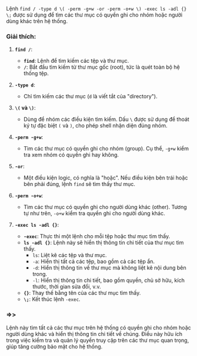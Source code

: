 Lệnh `find / -type d \( -perm -g+w -or -perm -o+w \) -exec ls -adl {} \;` được sử dụng để tìm các thư mục có quyền ghi cho nhóm hoặc người dùng khác trên hệ thống. 

### Giải thích:

1. **`find /`**:
   - **`find`**: Lệnh để tìm kiếm các tệp và thư mục.
   - **`/`**: Bắt đầu tìm kiếm từ thư mục gốc (root), tức là quét toàn bộ hệ thống tệp.

2. **`-type d`**:
   - Chỉ tìm kiếm các thư mục (`d` là viết tắt của "directory").

3. **`\(` và `\)`**:
   - Dùng để nhóm các điều kiện tìm kiếm. Dấu `\` được sử dụng để thoát ký tự đặc biệt `(` và `)`, cho phép shell nhận diện đúng nhóm.

4. **`-perm -g+w`**:
   - Tìm các thư mục có quyền ghi cho nhóm (group). Cụ thể, `-g+w` kiểm tra xem nhóm có quyền ghi hay không.

5. **`-or`**:
   - Một điều kiện logic, có nghĩa là "hoặc". Nếu điều kiện bên trái hoặc bên phải đúng, lệnh `find` sẽ tìm thấy thư mục.

6. **`-perm -o+w`**:
   - Tìm các thư mục có quyền ghi cho người dùng khác (other). Tương tự như trên, `-o+w` kiểm tra quyền ghi cho người dùng khác.

7. **`-exec ls -adl {}`**:
   - **`-exec`**: Thực thi một lệnh cho mỗi tệp hoặc thư mục tìm thấy.
   - **`ls -adl {}`**: Lệnh này sẽ hiển thị thông tin chi tiết của thư mục tìm thấy.
     - `ls`: Liệt kê các tệp và thư mục.
     - `-a`: Hiển thị tất cả các tệp, bao gồm cả các tệp ẩn.
     - `-d`: Hiển thị thông tin về thư mục mà không liệt kê nội dung bên trong.
     - `-l`: Hiển thị thông tin chi tiết, bao gồm quyền, chủ sở hữu, kích thước, thời gian sửa đổi, v.v.
   - **`{}`**: Thay thế bằng tên của các thư mục tìm thấy.
   - **`\;`**: Kết thúc lệnh `-exec`.

### =>>
Lệnh này tìm tất cả các thư mục trên hệ thống có quyền ghi cho nhóm hoặc người dùng khác và hiển thị thông tin chi tiết về chúng. Điều này hữu ích trong việc kiểm tra và quản lý quyền truy cập trên các thư mục quan trọng, giúp tăng cường bảo mật cho hệ thống.
